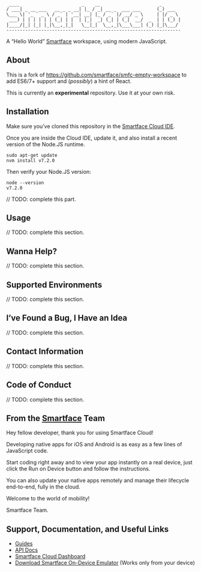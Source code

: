 
     ____                       _    __                      _
    / ___| _ __ ___   __ _ _ __| |_ / _| __ _  ___ ___      (_) ___
    \___ \| '_ ` _ \ / _` | '__| __| |_ / _` |/ __/ _ \     | |/ _ \
     ___) | | | | | | (_| | |  | |_|  _| (_| | (_|  __/  _  | | (_) |
    |____/|_| |_| |_|\__,_|_|   \__|_|  \__,_|\___\___| (_) |_|\___/
    -----------------------------------------------------------------

A “Hello World” [Smartface](https://www.smartface.io) workspace, using modern JavaScript.

## About

This is a fork of <https://github.com/smartface/smfc-empty-workspace> to add ES6/7+ support and (*possibly*) a hint of React.

This is currently an **experimental** repository. Use it at your own risk.

## Installation

Make sure you’ve cloned this repository in the [Smartface Cloud IDE](https://cloud.smartface.io/Home/Index).

Once you are inside the Cloud IDE, update it, and also install a recent version of the Node.JS runtime.

```
sudo apt-get update
nvm install v7.2.0
```

Then verify your Node.JS version:

```
node --version
v7.2.0
```

// TODO: complete this part.

## Usage

// TODO: complete this section.

## Wanna Help?

// TODO: complete this section.

## Supported Environments

// TODO: complete this section.

## I’ve Found a Bug, I Have an Idea

// TODO: complete this section.

## Contact Information

// TODO: complete this section.

## Code of Conduct

// TODO: complete this section.

## From the [Smartface](https://www.smartface.io) Team

Hey fellow developer, thank you for using Smartface Cloud!

Developing native apps for iOS and Android is as easy as a few lines of JavaScript code.

Start coding right away and to view your app instantly on a real device, just click the Run on Device button and follow the instructions.

You can also update your native apps remotely and manage their lifecycle end-to-end, fully in the cloud.

Welcome to the world of mobility!

Smartface Team.

## Support, Documentation, and Useful Links

* [Guides](https://www.smartface.io/guides)
* [API Docs](https://docs.smartface.io)
* [Smartface Cloud Dashboard](https://cloud.smartface.io)
* [Download Smartface On-Device Emulator](https://smf.to/app) (Works only from your device)
